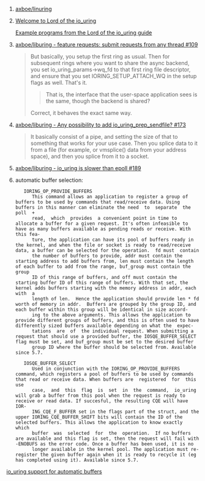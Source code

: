  1. [axboe/linuring](https://github.com/axboe/liburing)
 2. [Welcome to Lord of the io_uring](https://unixism.net/loti/)
    
    [Example programs from the Lord of the io_uring guide](https://github.com/shuveb/loti-examples)
 
 3. [axboe/liburing - feature requests: submit requests from any thread #109](https://github.com/axboe/liburing/issues/109)
    
    > But basically, you setup the first ring as usual. Then for subsequent rings where you want to share the async backend, you set io_uring_params->wq_fd to that first ring file descriptor, and ensure that you set IORING_SETUP_ATTACH_WQ in the setup flags as well.
    > That's it.
    > 
    > 
    > > That is, the interface that the user-space application sees is the same, though the backend is shared?
    > 
    > Correct, it behaves the exact same way.
 4. [axboe/liburing - Any possibility to add io_uring_prep_sendfile? #173](https://github.com/axboe/liburing/issues/173)
    
    > It basically consist of a pipe, and setting the size of that to something that works for your use case. Then you splice data to it from a file (for example, or vmsplice() data from your address space), and then you splice from it to a socket.
 5. [axboe/liburing - io_uring is slower than epoll #189](https://github.com/axboe/liburing/issues/189)
 6. automatic buffer selection:
    
           IORING_OP_PROVIDE_BUFFERS
              This command allows an application to register a group of buffers to be used by commands that read/receive data. Using buffers in this manner can eliminate the need  to  separate  the  poll  +
              read,  which  provides  a convenient point in time to allocate a buffer for a given request. It's often infeasible to have as many buffers available as pending reads or receive. With this fea‐
              ture, the application can have its pool of buffers ready in the kernel, and when the file or socket is ready to read/receive data, a buffer can be selected for the operation.  fd must  contain
              the number of buffers to provide, addr must contain the starting address to add buffers from, len must contain the length of each buffer to add from the range, buf_group must contain the group
              ID of this range of buffers, and off must contain the starting buffer ID of this range of buffers. With that set, the kernel adds buffers starting with the memory address in addr, each with  a
              length of len.  Hence the application should provide len * fd worth of memory in addr.  Buffers are grouped by the group ID, and each buffer within this group will be identical in size accord‐
              ing to the above arguments. This allows the application to provide different groups of buffers, and this is often used to have differently sized buffers available depending on what the  expec‐
              tations  are  of  the individual request. When submitting a request that should use a provided buffer, the IOSQE_BUFFER_SELECT flag must be set, and buf_group must be set to the desired buffer
              group ID where the buffer should be selected from. Available since 5.7.
          
           IOSQE_BUFFER_SELECT
              Used in conjunction with the IORING_OP_PROVIDE_BUFFERS command, which registers a pool of buffers to be used by commands that read or receive data. When buffers are  registered  for  this  use
              case,  and  this  flag  is  set  in  the  command,  io_uring will grab a buffer from this pool when the request is ready to receive or read data. If succesful, the resulting CQE will have IOR‐
              ING_CQE_F_BUFFER set in the flags part of the struct, and the upper IORING_CQE_BUFFER_SHIFT bits will contain the ID of the selected buffers. This allows the application to know exactly  which
              buffer  was  selected  for  the  operation.  If no buffers are available and this flag is set, then the request will fail with -ENOBUFS as the error code. Once a buffer has been used, it is no
              longer available in the kernel pool. The application must re-register the given buffer again when it is ready to recycle it (eg has completed using it). Available since 5.7.
   
   [io_uring support for automatic buffers](https://lwn.net/Articles/813311/)
